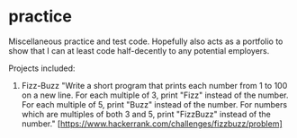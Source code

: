 # practice
Miscellaneous practice and test code. Hopefully also acts as a portfolio to show that I can at least code half-decently to any potential employers.

Projects included:
1. Fizz-Buzz
  "Write a short program that prints each number from 1 to 100 on a new line. 
  For each multiple of 3, print "Fizz" instead of the number. 
  For each multiple of 5, print "Buzz" instead of the number. 
  For numbers which are multiples of both 3 and 5, print "FizzBuzz" instead of the number."
  [https://www.hackerrank.com/challenges/fizzbuzz/problem]

